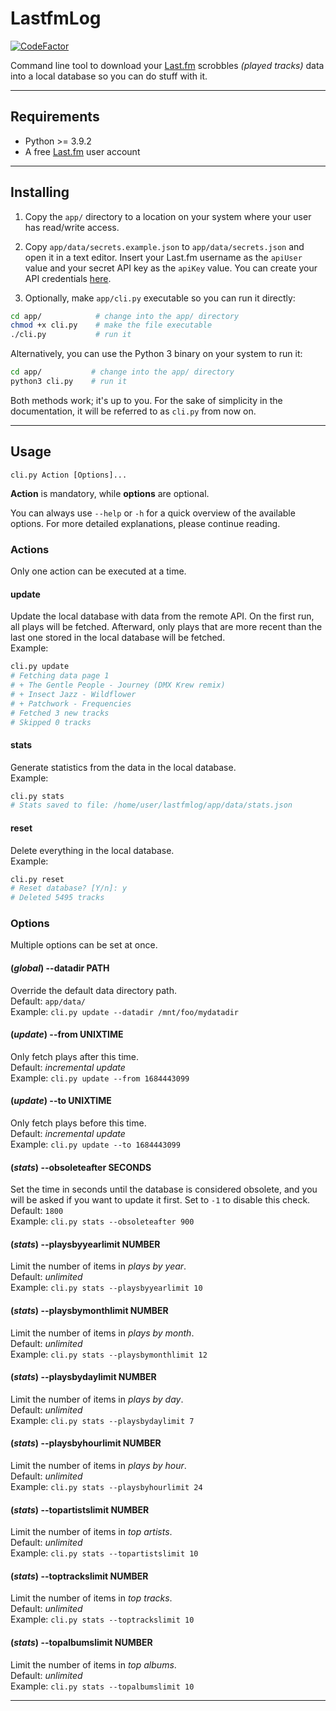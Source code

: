 # LastfmLog

[![CodeFactor](https://img.shields.io/codefactor/grade/github/etrusci-org/lastfmlog/main)](https://www.codefactor.io/repository/github/etrusci-org/lastfmlog)

Command line tool to download your [Last.fm](https://last.fm) scrobbles *(played tracks)* data into a local database so you can do stuff with it.

---

## Requirements

- Python >= 3.9.2
- A free [Last.fm](https://www.last.fm/join) user account

---

## Installing

1. Copy the `app/` directory to a location on your system where your user has read/write access.

2. Copy `app/data/secrets.example.json` to `app/data/secrets.json` and open it in a text editor. Insert your Last.fm username as the `apiUser` value and your secret API key as the `apiKey` value. You can create your API credentials [here](https://www.last.fm/api/accounts).

3. Optionally, make `app/cli.py` executable so you can run it directly:


```bash
cd app/            # change into the app/ directory
chmod +x cli.py    # make the file executable
./cli.py           # run it
```

Alternatively, you can use the Python 3 binary on your system to run it:

```bash
cd app/           # change into the app/ directory
python3 cli.py    # run it
```

Both methods work; it's up to you. For the sake of simplicity in the documentation, it will be referred to as `cli.py` from now on.

---

## Usage

`cli.py Action [Options]...`

**Action** is mandatory, while **options** are optional.

You can always use `--help` or `-h` for a quick overview of the available options. For more detailed explanations, please continue reading.

### Actions

Only one action can be executed at a time.

#### update

Update the local database with data from the remote API. On the first run, all plays will be fetched. Afterward, only plays that are more recent than the last one stored in the local database will be fetched.  
Example:
```bash
cli.py update
# Fetching data page 1
# + The Gentle People - Journey (DMX Krew remix)
# + Insect Jazz - Wildflower
# + Patchwork - Frequencies
# Fetched 3 new tracks
# Skipped 0 tracks
```

#### stats

Generate statistics from the data in the local database.  
Example:
```bash
cli.py stats
# Stats saved to file: /home/user/lastfmlog/app/data/stats.json
```

#### reset

Delete everything in the local database.  
Example:
```bash
cli.py reset
# Reset database? [Y/n]: y
# Deleted 5495 tracks
```

### Options

Multiple options can be set at once.

#### (*global*) --datadir PATH

Override the default data directory path.  
Default: `app/data/`  
Example: `cli.py update --datadir /mnt/foo/mydatadir`

#### (*update*) --from UNIXTIME

Only fetch plays after this time.  
Default: *incremental update*  
Example: `cli.py update --from 1684443099`

#### (*update*) --to UNIXTIME

Only fetch plays before this time.  
Default: *incremental update*  
Example: `cli.py update --to 1684443099`

#### (*stats*) --obsoleteafter SECONDS

Set the time in seconds until the database is considered obsolete, and you will be asked if you want to update it first. Set to `-1` to disable this check.  
Default: `1800`  
Example: `cli.py stats --obsoleteafter 900`

#### (*stats*) --playsbyyearlimit NUMBER

Limit the number of items in *plays by year*.  
Default: *unlimited*  
Example: `cli.py stats --playsbyyearlimit 10`

#### (*stats*) --playsbymonthlimit NUMBER

Limit the number of items in *plays by month*.  
Default: *unlimited*  
Example: `cli.py stats --playsbymonthlimit 12`

#### (*stats*) --playsbydaylimit NUMBER

Limit the number of items in *plays by day*.  
Default: *unlimited*  
Example: `cli.py stats --playsbydaylimit 7`

#### (*stats*) --playsbyhourlimit NUMBER

Limit the number of items in *plays by hour*.  
Default: *unlimited*  
Example: `cli.py stats --playsbyhourlimit 24`

#### (*stats*) --topartistslimit NUMBER

Limit the number of items in *top artists*.  
Default: *unlimited*  
Example: `cli.py stats --topartistslimit 10`

#### (*stats*) --toptrackslimit NUMBER

Limit the number of items in *top tracks*.  
Default: *unlimited*  
Example: `cli.py stats --toptrackslimit 10`

#### (*stats*) --topalbumslimit NUMBER

Limit the number of items in *top albums*.  
Default: *unlimited*  
Example: `cli.py stats --topalbumslimit 10`

---
